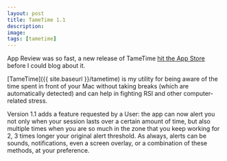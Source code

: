 ```yaml
---
layout: post
title: TameTime 1.1
description:
image:
tags: [tametime]
---
```

App Review was so fast, a new release of TameTime [hit the App Store](https://apps.apple.com/us/app/tametime-awareness-timer/id1479326723?l=it&ls=1&mt=12) before I could blog about it.

[TameTime]({{ site.baseurl }}/tametime) is my utility for being aware of the time spent in front of your Mac without taking breaks (which are automatically detected) and can help in fighting RSI and other computer-related stress.

Version 1.1 adds a feature requested by a User: the app can now alert you not only when your session lasts over a certain amount of time, but also multiple times when you are so much in the zone that you keep working for 2, 3 times longer your original alert threshold. As always, alerts can be sounds, notifications, even a screen overlay, or a combination of these methods, at your preference.